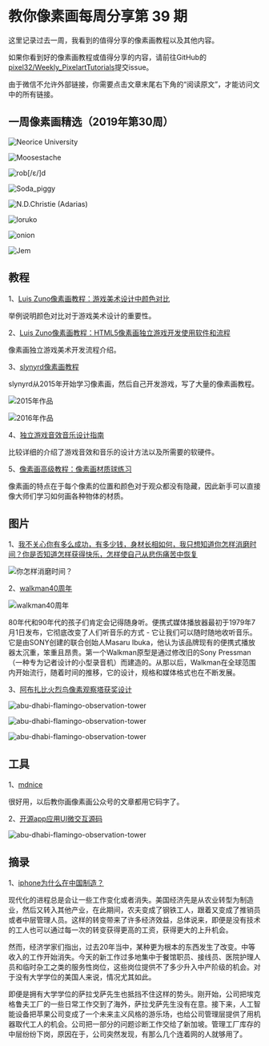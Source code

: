 # 教你像素画每周分享第 39 期


这里记录过去一周，我看到的值得分享的像素画教程以及其他内容。

如果你看到好的像素画教程或值得分享的内容，请前往GitHub的[pixel32/Weekly_PixelartTutorials](https://github.com/pixel32/Weekly_PixelartTutorials "pixel32/Weekly_PixelartTutorials")提交issue。

由于微信不允许外部链接，你需要点击文章末尾右下角的“阅读原文”，才能访问文中的所有链接。

## 一周像素画精选（2019年第30周）

![Neorice University](https://pbs.twimg.com/media/EAODX8xXYAAZaCs?format=png&name=small "Neorice University")

![Moosestache](https://pbs.twimg.com/media/D_8jjNLWwAUe1Yy?format=png&name=small "Moosestache")

![rob[/ε/]d
](https://pbs.twimg.com/media/EATMoarXUAUk8Xf?format=png&name=small)

![Soda_piggy
](https://pbs.twimg.com/media/EASDm6RXkAA1I_8?format=jpg&name=small)

![N.D.Christie (Adarias)
](https://pbs.twimg.com/media/EAM7UF9XYAAeCcY?format=png&name=small)

![loruko](https://pbs.twimg.com/media/EAQ0xhkX4AAk_ks?format=png&name=small)

![onion](https://pbs.twimg.com/media/EARtC1cXoAEqoN_?format=png&name=small)

![Jem](http://pixeljoint.com/files/icons/full/collectionghost__r1132466291.png)

## 教程
1、[Luis Zuno像素画教程：游戏美术设计中颜色对比](http://mp.weixin.qq.com/s?__biz=MjM5MTYxNTcwMQ==&mid=2650556382&idx=1&sn=bb451993daa2d60f7167181462ba85b8&chksm=beba386489cdb1721d9c224a8da4c1a212dcd4ce8d83f1a9ad03f5e96f2c97972b9557b6a752&token=294098744&lang=zh_CN#rd "教你画像素画")

举例说明颜色对比对于游戏美术设计的重要性。

2、[Luis Zuno像素画教程：HTML5像素画独立游戏开发使用软件和流程](http://mp.weixin.qq.com/s?__biz=MjM5MTYxNTcwMQ==&mid=2650556404&idx=1&sn=c6173d9d8b79a9a698f90e4413df30dc&chksm=beba384e89cdb158837af56a5b66e2e03adfde8851e7b1f1a1399d630abe17c388a2bf30e20f&token=294098744&lang=zh_CN#rd "教你画像素画")

像素画独立游戏美术开发流程介绍。

3、[slynyrd像素画教程](https://www.slynyrd.com "slynyrd像素画教程")

slynyrd从2015年开始学习像素画，然后自己开发游戏，写了大量的像素画教程。

![2015年作品](https://images.squarespace-cdn.com/content/v1/551a19f8e4b0e8322a93850a/1431465617870-EK21DP7ZSH35RQE1T2JW/ke17ZwdGBToddI8pDm48kOyctPanBqSdf7WQMpY1FsRZw-zPPgdn4jUwVcJE1ZvWQUxwkmyExglNqGp0IvTJZUJFbgE-7XRK3dMEBRBhUpyD4IQ_uEhoqbBUjTJFcqKvko9JlUzuVmtjr1UPhOA5qkTLSJODyitRxw8OQt1oetw/OldNew_human.png "2015年作品")

![2016年作品](https://images.squarespace-cdn.com/content/v1/551a19f8e4b0e8322a93850a/1454713162055-RJ51GZDIAJDW9JKCLU8D/ke17ZwdGBToddI8pDm48kOeR586ClPMeabiHx2P6ycxZw-zPPgdn4jUwVcJE1ZvWQUxwkmyExglNqGp0IvTJZUJFbgE-7XRK3dMEBRBhUpxgsOXrAroCTeEVSmSDXVfH6aAlKpygX8rbPHPVlVqoLMr8mX6kYDqUuLjr_ubYrW0/image-asset.gif "2016年作品")

4、[独立游戏音效音乐设计指南](http://mp.weixin.qq.com/s?__biz=MjM5MTYxNTcwMQ==&mid=2650556451&idx=1&sn=96a58e2232621cf9caa7b3d710c540ce&chksm=beba379989cdbe8f20a84a7762dd6b13af7c186050aee8859c70b43c294e8bf1a4cda6d322af&token=561167097&lang=zh_CN#rd "独立游戏音效音乐设计指南")

比较详细的介绍了游戏音效和音乐的设计方法以及所需要的软硬件。

5、[像素画高级教程：像素画材质球练习](http://mp.weixin.qq.com/s?__biz=MjM5MTYxNTcwMQ==&mid=2650556507&idx=1&sn=e23fd125a4c5bfb37b06a6a126d7cbc3&chksm=beba37e189cdbef726b6533686397761aacd09b75534165473a708897860ea8e7681b7f3af5f&token=561167097&lang=zh_CN#rd "像素画材质球")

像素画的特点在于每个像素的位置和颜色对于观众都没有隐藏，因此新手可以直接像大师们学习如何画各种物体的材质。


## 图片
1、[我不关心你有多么成功，有多少钱，身材长相如何，我只想知道你怎样消磨时间？你是否知道怎样获得快乐，怎样使自己从悲伤痛苦中恢复](https://www.swiss-miss.com "swiss-miss.com") 

![你怎样消磨时间？](https://www.swiss-miss.com/wp-content/uploads/2019/07/65867587_641020289745151_3389924912365709983_n-480x480.jpg "你怎样消磨时间？")

2、[walkman40周年](https://mymodernmet.com/sony-walkman-40-anniversary "walkman40周年")

![walkman40周年](https://mymodernmet.com/wp/wp-content/uploads/2019/07/sony-walkman-40-anniversary-2.jpeg "walkman40周年")

80年代和90年代的孩子们肯定会记得随身听。便携式媒体播放器最初于1979年7月1日发布，它彻底改变了人们听音乐的方式 - 它让我们可以随时随地收听音乐。它是由SONY创建的联合创始人Masaru Ibuka，他认为该品牌现有的便携式播放器太沉重，​​笨重且昂贵。第一个Walkman原型是通过修改旧的Sony Pressman（一种专为记者设计的小型录音机）而建造的。从那以后，Walkman在全球范围内开始流行，随着时间的推移，它的设计，规格和媒体格式也在不断发展。

3、[阿布扎比火烈鸟像素观察塔获奖设计](https://www.designboom.com/architecture/winning-designs-abu-dhabi-flamingo-observation-tower-07-22-2019 "designboom")

![abu-dhabi-flamingo-observation-tower](https://www.designboom.com/wp-content/uploads/2019/07/winning-designs-abu-dhabi-flamingo-observation-tower-designboom-1800.jpg "abu-dhabi-flamingo-observation-tower")

![abu-dhabi-flamingo-observation-tower](https://static.designboom.com/wp-content/uploads/2019/07/winning-designs-abu-dhabi-flamingo-observation-tower-designboom-1.jpg "abu-dhabi-flamingo-observation-tower")

![abu-dhabi-flamingo-observation-tower](https://static.designboom.com/wp-content/uploads/2019/07/winning-designs-abu-dhabi-flamingo-observation-tower-designboom-2.jpg "abu-dhabi-flamingo-observation-tower")

## 工具
1、[mdnice](https://abduzeedo.com/github-open-source-collection-animated-micro-interactions "mdnice免费微信公众号编辑器")

很好用，以后教你画像素画公众号的文章都用它码字了。

2、[开源app应用UI微交互源码](https://abduzeedo.com/github-open-source-collection-animated-micro-interactions "开源app应用UI微交互源码")

![abu-dhabi-flamingo-observation-tower](https://static.designboom.com/wp-content/uploads/2019/07/winning-designs-abu-dhabi-flamingo-observation-tower-designboom-2.jpghttps://raw.githubusercontent.com/Cuberto/3d-tap/master/Screenshots/animation.gif "abu-dhabi-flamingo-observation-tower")


## 摘录
1、[iphone为什么在中国制造？](https://cn.nytimes.com/business/20120122/c00appleone "iphone为什么在中国制造？")

现代化的进程总是会让一些工作变化或者消失。美国经济先是从农业转型为制造业，然后又转入其他产业，在此期间，农夫变成了钢铁工人，跟着又变成了推销员或者中层管理人员。这样的转变带来了许多经济效益，总体说来，即便是没有技术的工人也可以通过每一次的转变获得更高的工资，获得更大的上升机会。

然而，经济学家们指出，过去20年当中，某种更为根本的东西发生了改变。中等收入的工作开始消失。今天的新工作过多地集中于餐馆职员、接线员、医院护理人员和临时杂工之类的服务性岗位，这些岗位提供不了多少升入中产阶级的机会。对于没有大学学位的美国人来说，情况尤其如此。

即便是拥有大学学位的萨拉戈萨先生也抵挡不住这样的势头。刚开始，公司把埃克格鲁夫工厂的一些日常工作交到了海外，萨拉戈萨先生没有在意。接下来，人工智能设备把苹果公司变成了一个未来主义风格的游乐场，也给公司管理层提供了用机器取代工人的机会。公司把一部分的问题诊断工作交给了新加坡。管理工厂库存的中层纷纷下岗，原因在于，公司突然发现，有那么几个连着网的人就够用了。
